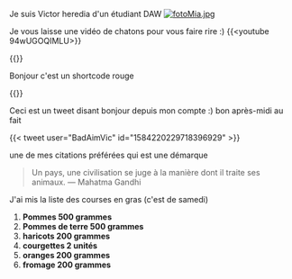 Je suis Victor heredia d'un étudiant DAW
[![fotoMia.jpg](https://i.postimg.cc/x14trR5W/fotoMia.jpg)](https://postimg.cc/75Sg0SpV)

Je vous laisse une vidéo de chatons pour vous faire rire :)
{{<youtube 94wUGOQIMLU>}}

{{<shortcode1>}}

Bonjour c'est un shortcode rouge

{{</shortcode1>}}


Ceci est un tweet disant bonjour depuis mon compte :) bon après-midi au fait

{{< tweet user="BadAimVic" id="1584220229718396929" >}}


une de mes citations préférées qui est une démarque
> Un pays, une civilisation se juge à la manière dont il traite ses animaux.  — Mahatma Gandhi


J'ai mis la liste des courses en gras (c'est de samedi)

1. **Pommes 500 grammes**
2. **Pommes de terre 500 grammes**
3. **haricots 200 grammes**
4. **courgettes 2 unités**
5. **oranges 200 grammes**
6. **fromage 200 grammes**